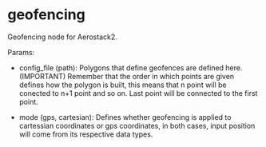 # geofencing

Geofencing node for Aerostack2.

Params:

- config_file (path): Polygons that define geofences are defined here. (IMPORTANT) Remember that the order in which points are given defines how the polygon is built, this means that n point will be conected to n+1 point and so on. Last point will be connected to the first point. 

- mode (gps, cartesian): Defines whether geofencing is applied to cartessian coordinates or gps coordinates, in both cases, input position will come from its respective data types.
